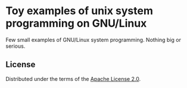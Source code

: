 # Toy examples of unix system programming on GNU/Linux

Few small examples of GNU/Linux system programming. Nothing big or serious.

## License

Distributed under the terms of the
[Apache License 2.0](http://www.apache.org/licenses/LICENSE-2.0).
